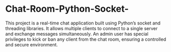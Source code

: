 # Chat-Room-Python-Socket-
This project is a real-time chat application built using Python’s socket and threading libraries. It allows multiple clients to connect to a single server and exchange messages simultaneously. An admin user has special privileges to kick or ban any client from the chat room, ensuring a controlled and secure environment.
